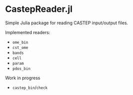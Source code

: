 # CastepReader.jl

Simple Julia package for reading CASTEP input/output files.

Implemented readers:

- `ome_bin`
- `cst_ome`
- `bands`
- `cell`
- `param`
- `pdos_bin`

Work in progress

- `castep_bin`/`check`